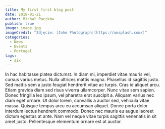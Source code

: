 ```yaml
---
title: My first first blog post
date: 2018-01-21
author: Michał Paczków
publish: true
image: image.jpg
imageCredit: "Zdjęcie: [John Photograph](https://unsplash.com/)"
categories:
  - News
  - Events
  - Portugal
tags:
  - six
---
```


In hac habitasse platea dictumst. In diam mi, imperdiet vitae mauris vel, cursus varius metus. Nulla ultrices mattis magna. Phasellus id sagittis justo. Sed mattis sem a justo feugiat hendrerit vitae ac turpis. Cras id aliquet arcu. Etiam gravida diam sed risus viverra ullamcorper. Nunc vitae sem sapien. Donec fringilla leo ipsum, vel pharetra erat suscipit a. Aliquam varius nec diam eget ornare. Ut dolor lorem, convallis a auctor sed, vehicula vitae massa. Quisque tempus arcu eu accumsan aliquet. Donec porta dolor interdum lectus hendrerit commodo. Donec nec mauris eu augue laoreet dictum egestas at ante. Nam vel neque vitae turpis sagittis venenatis in sit amet justo. Pellentesque elementum ornare est at auctor.
